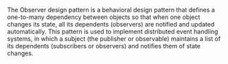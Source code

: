 The Observer design pattern is a behavioral design pattern that defines a one-to-many dependency between objects so that when one object changes its state, all its dependents (observers) are notified and updated automatically. This pattern is used to implement distributed event handling systems, in which a subject (the publisher or observable) maintains a list of its dependents (subscribers or observers) and notifies them of state changes.